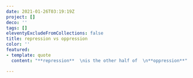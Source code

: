 ```yaml
---
date: 2021-01-26T03:19:19Z
project: []
deco: ''
tags: []
eleventyExcludeFromCollections: false
title: repression vs oppression
color: ''
featured:
- template: quote
  content: "**repression**  \nis the other half of  \n**oppression**"

---
```

